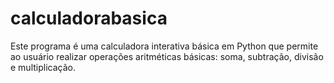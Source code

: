 # calculadorabasica
Este programa é uma calculadora interativa básica em Python que permite ao usuário realizar operações aritméticas básicas: soma, subtração, divisão e multiplicação.
